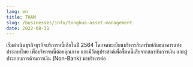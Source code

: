 ```yaml
---
lang: en
title: THAM
slug: /businesses/info/tonghua-asset-management
date: 2022-08-31
---
```


เริ่มดำเนินธุรกิจธุรกิจบริการหนี้เสียในปี 2564 โดยจดทะเบียนบริหารสินทรัพย์กับธนาคารแห่งประเทศไทย เพื่อบริหารหนี้ด้อยคุณภาพ และมีวัตถุประสงค์เพื่อซื้อหนี้เสียจากสถาบันการเงิน และผู้ประกอบการด้านการเงิน (Non-Bank) มาบริหารต่อ
